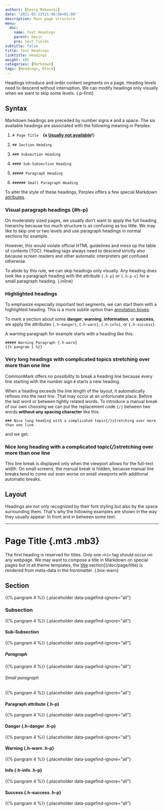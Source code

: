 ```yaml
---
authors: [Georg Makowski]
date: "2021-03-23T21:46:56+01:00"
description: Main page structure
menu:
  doc:
    name: Text Headings
    parent: basic
    pre: text_fields
subtitle: false
title: Text Headings
linktitle: Headings
weight: 105
categories: [Markdown]
tags: [Headings, Block]
---
```


Headings introduce and order content segments on a page. Heading levels need to descend without interruption. We can modify headings only visually when we want to skip some levels.
{.p-first} <!--more-->

## Syntax

Markdown headings are preceded by number signs `#` and a space. The six available headings are associated with the following meaning in Perplex:

1. `# Page Title`&emsp;**{s [Usually not available](#page-title)!**}

2. `## Section Heading`

3. `### Subsection Heading`

4. `#### Sub-Subsection Heading`

5. `##### Paragraph Heading`

6. `###### Small Paragraph Heading`

To alter the style of these headings, Perplex offers a few special Markdown [attributes][attr].

### Visual paragraph headings {#h-p}

On moderately sized pages, we usually don’t want to apply the full heading hierarchy because too much structure is as confusing as too little. We may like to skip one or two levels and use paragraph headings in normal sections for example.

However, this would violate official HTML guidelines and mess up the table of contents (TOC). Heading tags always need to descend strictly also because screen readers and other automatic interpreters get confused otherwise.

To abide by this rule, we can skip headings only visually. Any heading does look like a paragraph heading with the attribute `{.h-p}` or `{.h-p-s}` for a small paragraph heading.
{.inline}

### Highlighted headings

To emphasize especially important text segments, we can start them with a highlighted heading. This is a more subtle option than [annotation boxes](/doc/enhancing/attribute/box).

To mark a section about some **danger**, **warning**, **information**, or **success**, we apply the attributes `{.h-danger}`, `{.h-warn}`, `{.h-info}`, or `{.h-success}`.

A warning paragraph for example starts with a heading like this:

```text
##### Warning Paragraph {.h-warn}
{{% pangram 1 %}}
```

### Very long headings with complicated topics stretching over more than one line

CommonMark offers no possibility to break a heading line because every line starting with the number sign `#` starts a new heading.

When a heading exceeds the line length of the layout, it automatically reflows into the next line. That may occur at an unfortunate place: Before the last word or between tightly related words. To introduce a manual break of our own choosing we can put the replacement code `{‍/}` between two words **without any spacing character** like this:

```text {.expand}
### Nice long heading with a complicated topic{‍/}stretching over more than one line
```

and we get:

### Nice long heading with a complicated topic{/}stretching over more than one line

This line break is displayed only when the viewport allows for the full-text width. On small screens, the manual break is hidden, because manual line breaks tend to come out even worse on small viewports with additional automatic breaks.

## Layout

Headings are not only recognized by their font styling but also by the space surrounding them. That's why the following examples are shown in the way they usually appear: In front and in between some text.

***

# Page Title {.mt3 .mb3}

The first heading is reserved for titles. Only one `<h1>` tag should occur on any webpage. We may want to compose a title in Markdown on special pages but in all theme templates, the [title](/doc/page/title) section](/doc/page/title) is rendered from meta-data in the frontmatter.
{.box-warn}

## Section
{{% pangram 4 %}}
{.placeholder data-pagefind-ignore="all"}

### Subsection
{{% pangram 4 %}}
{.placeholder data-pagefind-ignore="all"}

#### Sub-Subsection
{{% pangram 4 %}}
{.placeholder data-pagefind-ignore="all"}

##### Paragraph
{{% pangram 4 %}}
{.placeholder data-pagefind-ignore="all"}

###### Small paragraph
{{% pangram 4 %}}
{.placeholder data-pagefind-ignore="all"}

#### Paragraph attribute {.h-p}
{{% pangram 4 %}}
{.placeholder data-pagefind-ignore="all"}

#### Danger {.h-danger .h-p}
{{% pangram 4 %}}
{.placeholder data-pagefind-ignore="all"}

#### Warning {.h-warn .h-p}
{{% pangram 4 %}}
{.placeholder data-pagefind-ignore="all"}

#### Info {.h-info .h-p}
{{% pangram 4 %}}
{.placeholder data-pagefind-ignore="all"}

#### Success {.h-success .h-p}
{{% pangram 4 %}}
{.placeholder data-pagefind-ignore="all"}

[attr]: /doc/enhancing/attribute

